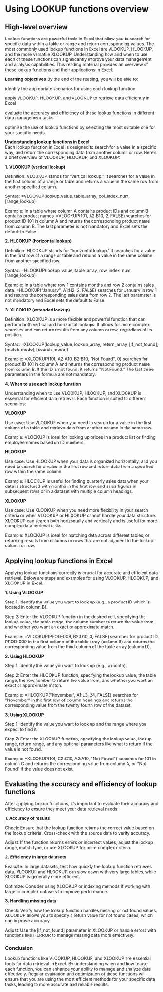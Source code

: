 # Using LOOKUP functions overview
## High-level overview
Lookup functions are powerful tools in Excel that allow you to search for specific data within a table or range and return corresponding values. The most commonly used lookup functions in Excel are VLOOKUP, HLOOKUP, and the more versatile XLOOKUP. Understanding how and when to use each of these functions can significantly improve your data management and analysis capabilities. This reading material provides an overview of these lookup functions and their applications in Excel.              

**Learning objectives**
By the end of the reading, you will be able to:           

identify the appropriate scenarios for using each lookup function                      

apply VLOOKUP, HLOOKUP, and XLOOKUP to retrieve data efficiently in Excel                    

evaluate the accuracy and efficiency of these lookup functions in different data management tasks             

optimize the use of lookup functions by selecting the most suitable one for your specific needs      

**Understanding lookup functions in Excel**                    
Each lookup function in Excel is designed to search for a value in a specific way, and return the corresponding data from another column or row. Here’s a brief overview of VLOOKUP, HLOOKUP, and XLOOKUP:   

**1. VLOOKUP (vertical lookup)**                                            

Definition: VLOOKUP stands for “vertical lookup.” It searches for a value in the first column of a range or table and returns a value in the same row from another  specified column.                                                            

Syntax: =VLOOKUP(lookup_value, table_array, col_index_num, [range_lookup])                                                  

Example: In a table where column A contains product IDs and column B contains product names, =VLOOKUP(101, A2:B10, 2, FALSE) searches for product ID 101 in column A and returns the corresponding product name from column B. The last parameter is not mandatory and Excel sets the default to False.                          

**2. HLOOKUP (horizontal lookup)**                           

Definition: HLOOKUP stands for “horizontal lookup.” It searches for a value in the first row of a range or table and returns a value in the same column from another specified row.           

Syntax: =HLOOKUP(lookup_value, table_array, row_index_num, [range_lookup])                

Example: In a table where row 1 contains months and row 2 contains sales data, =HLOOKUP("January", A1:H2, 2, FALSE) searches for January in row 1 and returns the corresponding sales data from row 2. The last parameter is not mandatory and Excel sets the default to False.                     

**3. XLOOKUP (extended lookup)**                   

Definition: XLOOKUP is a more flexible and powerful function that can perform both vertical and horizontal lookups. It allows for more complex searches and can return results from any column or row, regardless of its position.                        

Syntax: =XLOOKUP(lookup_value, lookup_array, return_array, [if_not_found], [match_mode], [search_mode])               

Example: =XLOOKUP(101, A2:A10, B2:B10, "Not Found", 0) searches for product ID 101 in column A and returns the corresponding product name from column B. If the ID is not found, it returns "Not Found." The last three parameters in the formula are not mandatory.                     
                       
**4. When to use each lookup function**                                        

Understanding when to use VLOOKUP, HLOOKUP, and XLOOKUP is essential for efficient data retrieval. Each function is suited to different scenarios:     

**VLOOKUP**    

Use case: Use VLOOKUP when you need to search for a value in the first column of a table and retrieve data from another column in the same row.   

Example: VLOOKUP is ideal for looking up prices in a product list or finding employee names based on ID numbers.         

**HLOOKUP**          

Use case: Use HLOOKUP when your data is organized horizontally, and you need to search for a value in the first row and return data from a specified row within the same column.                      

Example: HLOOKUP is useful for finding quarterly sales data when your data is structured with months in the first row and sales figures in subsequent rows or in a dataset with multiple column headings.                  

**XLOOKUP**                    

Use case: Use XLOOKUP when you need more flexibility in your search criteria or when VLOOKUP or HLOOKUP cannot handle your data structure. XLOOKUP can search both horizontally and vertically and is useful for more complex data retrieval tasks.                          

Example: XLOOKUP is ideal for matching data across different tables, or returning results from columns or rows that are not adjacent to the lookup column or row.   

## Applying lookup functions in Excel        
Applying lookup functions correctly is crucial for accurate and efficient data retrieval. Below are steps and examples for using VLOOKUP, HLOOKUP, and XLOOKUP in Excel:  

**1. Using VLOOKUP**        

Step 1: Identify the value you want to look up (e.g., a product ID which is located in column B).    

Step 2: Enter the VLOOKUP function in the desired cell, specifying the lookup value, the table range, the column number to return the value from, and whether you want an exact or approximate match.   

Example: =VLOOKUP(PROD-009, B2:D10, 3, FALSE) searches for product ID PROD-009 in the first column of the table array (column B) and returns the corresponding value from the third column of the table array (column D).                        

**2. Using HLOOKUP**                      

Step 1: Identify the value you want to look up (e.g., a month).                              

Step 2: Enter the HLOOKUP function, specifying the lookup value, the table range, the row number to return the value from, and whether you want an exact or approximate match.         

Example: =HLOOKUP("November", A1:L3, 24, FALSE) searches for "November" in the first row of column headings and returns the corresponding value from the twenty fourth row of the dataset.            

**3. Using XLOOKUP**                          

Step 1: Identify the value you want to look up and the range where you expect to find it.                        

Step 2: Enter the XLOOKUP function, specifying the lookup value, lookup range, return range, and any optional parameters like what to return if the value is not found.  

Example: =XLOOKUP(101, C2:C10, A2:A10, "Not Found") searches for 101 in column C and returns the corresponding value from column A, or "Not Found" if the value does not exist.  

## Evaluating the accuracy and efficiency of lookup functions       
After applying lookup functions, it’s important to evaluate their accuracy and efficiency to ensure they meet your data retrieval needs:                   

**1. Accuracy of results**                                 

Check: Ensure that the lookup function returns the correct value based on the lookup criteria. Cross-check with the source data to verify accuracy.               

Adjust: If the function returns errors or incorrect values, adjust the lookup range, match type, or use XLOOKUP for more complex criteria.                     

**2. Efficiency in large datasets**                            

Evaluate: In large datasets, test how quickly the lookup function retrieves data. VLOOKUP and HLOOKUP can slow down with very large tables, while XLOOKUP is generally more efficient.                                    

Optimize: Consider using XLOOKUP or indexing methods if working with large or complex datasets to improve performance.                      

**3. Handling missing data**        

Check: Verify how the lookup function handles missing or not found values. XLOOKUP allows you to specify a return value for not found cases, which can improve accuracy.  

Adjust: Use the [if_not_found] parameter in XLOOKUP or handle errors with functions like IFERROR to manage missing data more effectively.  

### Conclusion   
Lookup functions like VLOOKUP, HLOOKUP, and XLOOKUP are essential tools for data retrieval in Excel. By understanding when and how to use each function, you can enhance your ability to manage and analyze data effectively. Regular evaluation and optimization of these functions will ensure that you are using the most efficient methods for your specific data tasks, leading to more accurate and reliable results.